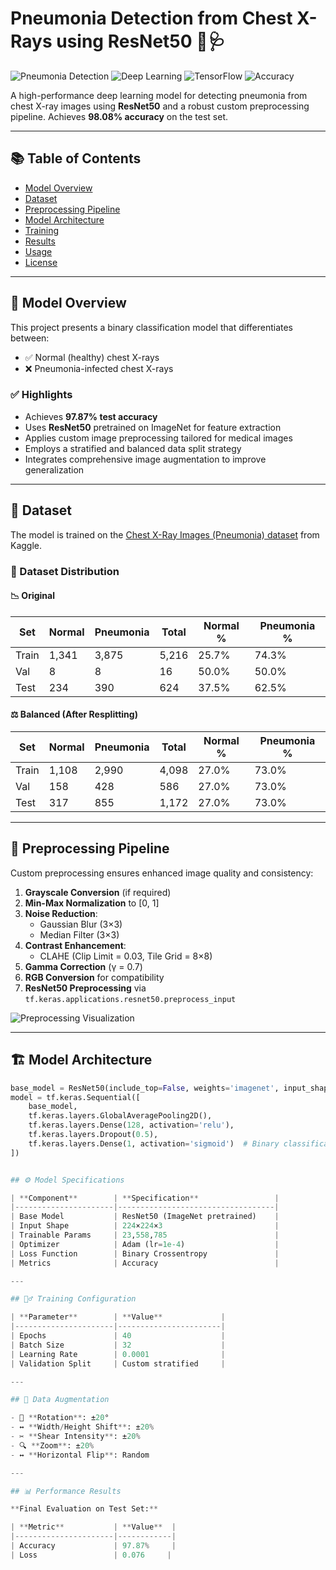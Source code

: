 # Pneumonia Detection from Chest X-Rays using ResNet50 🏥🩺

![Pneumonia Detection](https://img.shields.io/badge/Pneumonia-Detection-brightgreen)
![Deep Learning](https://img.shields.io/badge/Deep-Learning-blue)
![TensorFlow](https://img.shields.io/badge/TensorFlow-2.x-orange)
![Accuracy](https://img.shields.io/badge/Accuracy-98.08%25-success)

A high-performance deep learning model for detecting pneumonia from chest X-ray images using **ResNet50** and a robust custom preprocessing pipeline. Achieves **98.08% accuracy** on the test set.

---

## 📚 Table of Contents
- [Model Overview](#model-overview)
- [Dataset](#dataset)
- [Preprocessing Pipeline](#preprocessing-pipeline)
- [Model Architecture](#model-architecture)
- [Training](#training)
- [Results](#results)
- [Usage](#usage)
- [License](#license)

---

## 🧠 Model Overview

This project presents a binary classification model that differentiates between:
- ✅ Normal (healthy) chest X-rays
- ❌ Pneumonia-infected chest X-rays

### ✅ Highlights
- Achieves **97.87% test accuracy**
- Uses **ResNet50** pretrained on ImageNet for feature extraction
- Applies custom image preprocessing tailored for medical images
- Employs a stratified and balanced data split strategy
- Integrates comprehensive image augmentation to improve generalization

---

## 📁 Dataset

The model is trained on the [Chest X-Ray Images (Pneumonia) dataset](https://www.kaggle.com/datasets/paultimothymooney/chest-xray-pneumonia) from Kaggle.

### 🔎 Dataset Distribution

#### 📉 Original
| Set   | Normal | Pneumonia | Total | Normal % | Pneumonia % |
|--------|--------|-----------|--------|-----------|--------------|
| Train  | 1,341  | 3,875     | 5,216  | 25.7%     | 74.3%        |
| Val    | 8      | 8         | 16     | 50.0%     | 50.0%        |
| Test   | 234    | 390       | 624    | 37.5%     | 62.5%        |

#### ⚖️ Balanced (After Resplitting)
| Set   | Normal | Pneumonia | Total | Normal % | Pneumonia % |
|--------|--------|-----------|--------|-----------|--------------|
| Train  | 1,108  | 2,990     | 4,098  | 27.0%     | 73.0%        |
| Val    | 158    | 428       | 586    | 27.0%     | 73.0%        |
| Test   | 317    | 855       | 1,172  | 27.0%     | 73.0%        |

---

## 🧼 Preprocessing Pipeline

Custom preprocessing ensures enhanced image quality and consistency:

1. **Grayscale Conversion** (if required)
2. **Min-Max Normalization** to [0, 1]
3. **Noise Reduction**:
   - Gaussian Blur (3×3)
   - Median Filter (3×3)
4. **Contrast Enhancement**:
   - CLAHE (Clip Limit = 0.03, Tile Grid = 8×8)
5. **Gamma Correction** (γ = 0.7)
6. **RGB Conversion** for compatibility
7. **ResNet50 Preprocessing** via `tf.keras.applications.resnet50.preprocess_input`

![Preprocessing Visualization](preprocessing_stages.png)

---

## 🏗️ Model Architecture

```python
base_model = ResNet50(include_top=False, weights='imagenet', input_shape=(224, 224, 3))
model = tf.keras.Sequential([
    base_model,
    tf.keras.layers.GlobalAveragePooling2D(),
    tf.keras.layers.Dense(128, activation='relu'),
    tf.keras.layers.Dropout(0.5),
    tf.keras.layers.Dense(1, activation='sigmoid')  # Binary classification
])


## ⚙️ Model Specifications

| **Component**        | **Specification**                 |
|----------------------|-----------------------------------|
| Base Model           | ResNet50 (ImageNet pretrained)    |
| Input Shape          | 224×224×3                         |
| Trainable Params     | 23,558,785                        |
| Optimizer            | Adam (lr=1e-4)                    |
| Loss Function        | Binary Crossentropy               |
| Metrics              | Accuracy                          |

---

## 🏋️‍♂️ Training Configuration

| **Parameter**        | **Value**             |
|----------------------|-----------------------|
| Epochs               | 40                    |
| Batch Size           | 32                    |
| Learning Rate        | 0.0001                |
| Validation Split     | Custom stratified     |

---

## 🧪 Data Augmentation

- 🔄 **Rotation**: ±20°
- ↔️ **Width/Height Shift**: ±20%
- ✂️ **Shear Intensity**: ±20%
- 🔍 **Zoom**: ±20%
- ↔️ **Horizontal Flip**: Random

---

## 📊 Performance Results

**Final Evaluation on Test Set:**

| **Metric**           | **Value**  |
|----------------------|------------|
| Accuracy             | 97.87%     |
| Loss                 | 0.076     |

